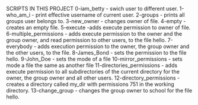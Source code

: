 SCRIPTS IN THIS PROJECT
0-iam_betty - swich user to different user.
1-who_am_i - print effective username of current user.
2-groups - prints all groups user belongs to.
3-new_owner - changes owner of file.
4-empty - creates an empty file.
5-execute -adds execute permission to owner of file.
6-multiple_permissions - adds execute permission to the owner and the group owner, and read permission to other users, to the file hello.
7-everybody - adds execution permission to the owner, the group owner and the other users, to the file.
8-James_Bond - sets the permission to the file hello.
9-John_Doe - sets the mode of a file
10-mirror_permissions - sets mode a file the same as another file
11-directories_permissions - adds execute permission to all subdirectories of the current directory for the owner, the group owner and all other users.
12-directory_permissions - creates a directory called my_dir with permissions 751 in the working directory.
13-change_group - changes the group owner to school for the file hello.
